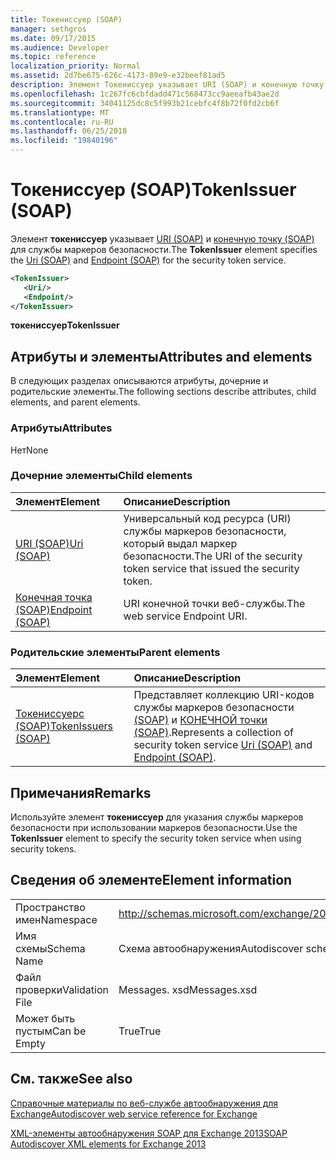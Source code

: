```yaml
---
title: Токениссуер (SOAP)
manager: sethgros
ms.date: 09/17/2015
ms.audience: Developer
ms.topic: reference
localization_priority: Normal
ms.assetid: 2d7be675-626c-4173-89e9-e32beef81ad5
description: Элемент Токениссуер указывает URI (SOAP) и конечную точку (SOAP) для службы маркеров безопасности.
ms.openlocfilehash: 1c267fc6cbfdadd471c568473cc9aeeafb43ae2d
ms.sourcegitcommit: 34041125dc8c5f993b21cebfc4f8b72f0fd2cb6f
ms.translationtype: MT
ms.contentlocale: ru-RU
ms.lasthandoff: 06/25/2018
ms.locfileid: "19840196"
---
```

# <a name="tokenissuer-soap"></a><span data-ttu-id="d6b59-103">Токениссуер (SOAP)</span><span class="sxs-lookup"><span data-stu-id="d6b59-103">TokenIssuer (SOAP)</span></span>

<span data-ttu-id="d6b59-104">Элемент **токениссуер** указывает [URI (SOAP)](uri-soap.md) и [конечную точку (SOAP)](endpoint-soap.md) для службы маркеров безопасности.</span><span class="sxs-lookup"><span data-stu-id="d6b59-104">The **TokenIssuer** element specifies the [Uri (SOAP)](uri-soap.md) and [Endpoint (SOAP)](endpoint-soap.md) for the security token service.</span></span> 
  
```XML
<TokenIssuer>
   <Uri/>
   <Endpoint/>
</TokenIssuer>
```

 <span data-ttu-id="d6b59-105">**токениссуер**</span><span class="sxs-lookup"><span data-stu-id="d6b59-105">**TokenIssuer**</span></span>
## <a name="attributes-and-elements"></a><span data-ttu-id="d6b59-106">Атрибуты и элементы</span><span class="sxs-lookup"><span data-stu-id="d6b59-106">Attributes and elements</span></span>

<span data-ttu-id="d6b59-107">В следующих разделах описываются атрибуты, дочерние и родительские элементы.</span><span class="sxs-lookup"><span data-stu-id="d6b59-107">The following sections describe attributes, child elements, and parent elements.</span></span>
  
### <a name="attributes"></a><span data-ttu-id="d6b59-108">Атрибуты</span><span class="sxs-lookup"><span data-stu-id="d6b59-108">Attributes</span></span>

<span data-ttu-id="d6b59-109">Нет</span><span class="sxs-lookup"><span data-stu-id="d6b59-109">None</span></span>
  
### <a name="child-elements"></a><span data-ttu-id="d6b59-110">Дочерние элементы</span><span class="sxs-lookup"><span data-stu-id="d6b59-110">Child elements</span></span>

|<span data-ttu-id="d6b59-111">**Элемент**</span><span class="sxs-lookup"><span data-stu-id="d6b59-111">**Element**</span></span>|<span data-ttu-id="d6b59-112">**Описание**</span><span class="sxs-lookup"><span data-stu-id="d6b59-112">**Description**</span></span>|
|:-----|:-----|
|[<span data-ttu-id="d6b59-113">URI (SOAP)</span><span class="sxs-lookup"><span data-stu-id="d6b59-113">Uri (SOAP)</span></span>](uri-soap.md) <br/> |<span data-ttu-id="d6b59-114">Универсальный код ресурса (URI) службы маркеров безопасности, который выдал маркер безопасности.</span><span class="sxs-lookup"><span data-stu-id="d6b59-114">The URI of the security token service that issued the security token.</span></span>  <br/> |
|[<span data-ttu-id="d6b59-115">Конечная точка (SOAP)</span><span class="sxs-lookup"><span data-stu-id="d6b59-115">Endpoint (SOAP)</span></span>](endpoint-soap.md) <br/> |<span data-ttu-id="d6b59-116">URI конечной точки веб-службы.</span><span class="sxs-lookup"><span data-stu-id="d6b59-116">The web service Endpoint URI.</span></span>  <br/> |
   
### <a name="parent-elements"></a><span data-ttu-id="d6b59-117">Родительские элементы</span><span class="sxs-lookup"><span data-stu-id="d6b59-117">Parent elements</span></span>

|<span data-ttu-id="d6b59-118">**Элемент**</span><span class="sxs-lookup"><span data-stu-id="d6b59-118">**Element**</span></span>|<span data-ttu-id="d6b59-119">**Описание**</span><span class="sxs-lookup"><span data-stu-id="d6b59-119">**Description**</span></span>|
|:-----|:-----|
|[<span data-ttu-id="d6b59-120">Токениссуерс (SOAP)</span><span class="sxs-lookup"><span data-stu-id="d6b59-120">TokenIssuers (SOAP)</span></span>](tokenissuers-soap.md) <br/> |<span data-ttu-id="d6b59-121">Представляет коллекцию URI-кодов службы маркеров безопасности [(SOAP)](uri-soap.md) и [КОНЕЧНОЙ точки (SOAP)](endpoint-soap.md).</span><span class="sxs-lookup"><span data-stu-id="d6b59-121">Represents a collection of security token service [Uri (SOAP)](uri-soap.md) and [Endpoint (SOAP)](endpoint-soap.md).</span></span>  <br/> |
   
## <a name="remarks"></a><span data-ttu-id="d6b59-122">Примечания</span><span class="sxs-lookup"><span data-stu-id="d6b59-122">Remarks</span></span>

<span data-ttu-id="d6b59-123">Используйте элемент **токениссуер** для указания службы маркеров безопасности при использовании маркеров безопасности.</span><span class="sxs-lookup"><span data-stu-id="d6b59-123">Use the **TokenIssuer** element to specify the security token service when using security tokens.</span></span> 
  
## <a name="element-information"></a><span data-ttu-id="d6b59-124">Сведения об элементе</span><span class="sxs-lookup"><span data-stu-id="d6b59-124">Element information</span></span>

|||
|:-----|:-----|
|<span data-ttu-id="d6b59-125">Пространство имен</span><span class="sxs-lookup"><span data-stu-id="d6b59-125">Namespace</span></span>  <br/> |http://schemas.microsoft.com/exchange/2010/Autodiscover  <br/> |
|<span data-ttu-id="d6b59-126">Имя схемы</span><span class="sxs-lookup"><span data-stu-id="d6b59-126">Schema Name</span></span>  <br/> |<span data-ttu-id="d6b59-127">Схема автообнаружения</span><span class="sxs-lookup"><span data-stu-id="d6b59-127">Autodiscover schema</span></span>  <br/> |
|<span data-ttu-id="d6b59-128">Файл проверки</span><span class="sxs-lookup"><span data-stu-id="d6b59-128">Validation File</span></span>  <br/> |<span data-ttu-id="d6b59-129">Messages. xsd</span><span class="sxs-lookup"><span data-stu-id="d6b59-129">Messages.xsd</span></span>  <br/> |
|<span data-ttu-id="d6b59-130">Может быть пустым</span><span class="sxs-lookup"><span data-stu-id="d6b59-130">Can be Empty</span></span>  <br/> |<span data-ttu-id="d6b59-131">True</span><span class="sxs-lookup"><span data-stu-id="d6b59-131">True</span></span>  <br/> |
   
## <a name="see-also"></a><span data-ttu-id="d6b59-132">См. также</span><span class="sxs-lookup"><span data-stu-id="d6b59-132">See also</span></span>



[<span data-ttu-id="d6b59-133">Справочные материалы по веб-службе автообнаружения для Exchange</span><span class="sxs-lookup"><span data-stu-id="d6b59-133">Autodiscover web service reference for Exchange</span></span>](autodiscover-web-service-reference-for-exchange.md)
  
[<span data-ttu-id="d6b59-134">XML-элементы автообнаружения SOAP для Exchange 2013</span><span class="sxs-lookup"><span data-stu-id="d6b59-134">SOAP Autodiscover XML elements for Exchange 2013</span></span>](soap-autodiscover-xml-elements-for-exchange-2013.md)


